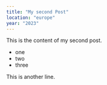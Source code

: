 ```yaml
---
title: "My second Post"
location: "europe"
year: "2023"
---
```


This is the content of my second post.

- one
- two
- three

This is another line.